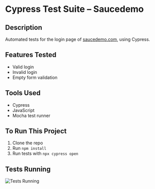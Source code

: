 # Cypress Test Suite – Saucedemo

## Description
Automated tests for the login page of [saucedemo.com](https://www.saucedemo.com/), using Cypress.

## Features Tested
- Valid login
- Invalid login
- Empty form validation

## Tools Used
- Cypress
- JavaScript
- Mocha test runner

## To Run This Project

1. Clone the repo  
2. Run `npm install`  
3. Run tests with `npx cypress open`

## Tests Running
![Tests Running](cypress/screenshots/swag-labs-tests.gif)

